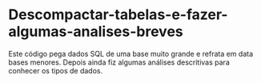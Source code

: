# Descompactar-tabelas-e-fazer-algumas-analises-breves
Este código pega dados SQL de uma base muito grande e refrata em data bases menores. Depois ainda fiz algumas análises descritivas para conhecer os tipos de dados.
